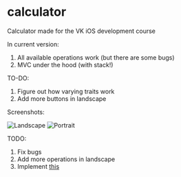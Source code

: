 # calculator
Calculator made for the VK iOS development course

In current version:

1. All available operations work (but there are some bugs)
2. MVC under the hood (with stack!)

TO-DO:

1. Figure out how varying traits work
2. Add more buttons in landscape

Screenshots:

![Landscape](/../screenshots/screenshot_landscape.png?raw=true "Landscape")
![Portrait](/../screenshots/screenshot_portrait.png?raw=true "Optional Title")


TODO:

1. Fix bugs
2. Add more operations in landscape
3. Implement [this](http://nshipster.com/ibinspectable-ibdesignable/)


